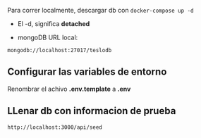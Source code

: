 Para correr localmente, descargar db con `docker-compose up -d`

- El -d, significa **detached**

* mongoDB URL local:

`mongodb://localhost:27017/teslodb`

## Configurar las variables de entorno

Renombrar el achivo **.env.template** a **.env**

## LLenar db con informacion de prueba

`http://localhost:3000/api/seed`
